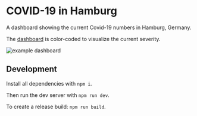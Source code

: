 # COVID-19 in Hamburg

A dashboard showing the current Covid-19 numbers in Hamburg, Germany.

The [dashboard](https://oem.github.io/covid19/) is color-coded to visualize the current severity.

![example dashboard](docs/dashboard.png)

## Development

Install all dependencies with `npm i`.

Then run the dev server with `npm run dev`.

To create a release build: `npm run build`.
